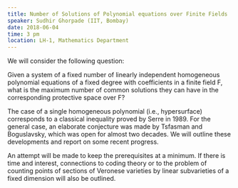 ```yaml
---
title: Number of Solutions of Polynomial equations over Finite Fields
speaker: Sudhir Ghorpade (IIT, Bombay)
date: 2018-06-04
time: 3 pm
location: LH-1, Mathematics Department
---
```

We will consider the following question:

Given a system of a fixed number of linearly independent homogeneous 
polynomial equations of a fixed degree with coefficients in a finite field F, 
what is the maximum number of common solutions they can have in the 
corresponding protective space over F? 

The case of a single homogeneous polynomial (i.e., hypersurface) corresponds 
to a classical inequality proved by Serre in 1989. For the general case, an elaborate 
conjecture was made by Tsfasman and Boguslavsky, which was open for almost two 
decades. We will outline these developments and report on some recent progress. 

An attempt will be made to keep the prerequisites at a minimum. If there is time and 
interest, connections to coding theory or to the problem of counting points of sections 
of Veronese varieties by linear subvarieties of a fixed dimension will also be outlined. 
